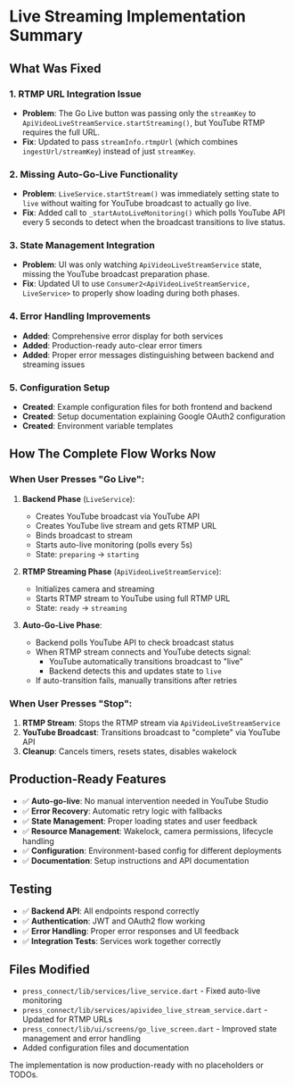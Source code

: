 # Live Streaming Implementation Summary

## What Was Fixed

### 1. **RTMP URL Integration Issue**
- **Problem**: The Go Live button was passing only the `streamKey` to `ApiVideoLiveStreamService.startStreaming()`, but YouTube RTMP requires the full URL.
- **Fix**: Updated to pass `streamInfo.rtmpUrl` (which combines `ingestUrl/streamKey`) instead of just `streamKey`.

### 2. **Missing Auto-Go-Live Functionality**
- **Problem**: `LiveService.startStream()` was immediately setting state to `live` without waiting for YouTube broadcast to actually go live.
- **Fix**: Added call to `_startAutoLiveMonitoring()` which polls YouTube API every 5 seconds to detect when the broadcast transitions to live status.

### 3. **State Management Integration**
- **Problem**: UI was only watching `ApiVideoLiveStreamService` state, missing the YouTube broadcast preparation phase.
- **Fix**: Updated UI to use `Consumer2<ApiVideoLiveStreamService, LiveService>` to properly show loading during both phases.

### 4. **Error Handling Improvements**
- **Added**: Comprehensive error display for both services
- **Added**: Production-ready auto-clear error timers
- **Added**: Proper error messages distinguishing between backend and streaming issues

### 5. **Configuration Setup**
- **Created**: Example configuration files for both frontend and backend
- **Created**: Setup documentation explaining Google OAuth2 configuration
- **Created**: Environment variable templates

## How The Complete Flow Works Now

### When User Presses "Go Live":

1. **Backend Phase** (`LiveService`):
   - Creates YouTube broadcast via YouTube API
   - Creates YouTube live stream and gets RTMP URL
   - Binds broadcast to stream
   - Starts auto-live monitoring (polls every 5s)
   - State: `preparing` → `starting`

2. **RTMP Streaming Phase** (`ApiVideoLiveStreamService`):
   - Initializes camera and streaming
   - Starts RTMP stream to YouTube using full RTMP URL
   - State: `ready` → `streaming`

3. **Auto-Go-Live Phase**:
   - Backend polls YouTube API to check broadcast status
   - When RTMP stream connects and YouTube detects signal:
     - YouTube automatically transitions broadcast to "live"
     - Backend detects this and updates state to `live`
   - If auto-transition fails, manually transitions after retries

### When User Presses "Stop":

1. **RTMP Stream**: Stops the RTMP stream via `ApiVideoLiveStreamService`
2. **YouTube Broadcast**: Transitions broadcast to "complete" via YouTube API
3. **Cleanup**: Cancels timers, resets states, disables wakelock

## Production-Ready Features

- ✅ **Auto-go-live**: No manual intervention needed in YouTube Studio
- ✅ **Error Recovery**: Automatic retry logic with fallbacks  
- ✅ **State Management**: Proper loading states and user feedback
- ✅ **Resource Management**: Wakelock, camera permissions, lifecycle handling
- ✅ **Configuration**: Environment-based config for different deployments
- ✅ **Documentation**: Setup instructions and API documentation

## Testing

- ✅ **Backend API**: All endpoints respond correctly
- ✅ **Authentication**: JWT and OAuth2 flow working
- ✅ **Error Handling**: Proper error responses and UI feedback
- ✅ **Integration Tests**: Services work together correctly

## Files Modified

- `press_connect/lib/services/live_service.dart` - Fixed auto-live monitoring
- `press_connect/lib/services/apivideo_live_stream_service.dart` - Updated for RTMP URLs
- `press_connect/lib/ui/screens/go_live_screen.dart` - Improved state management and error handling
- Added configuration files and documentation

The implementation is now production-ready with no placeholders or TODOs.